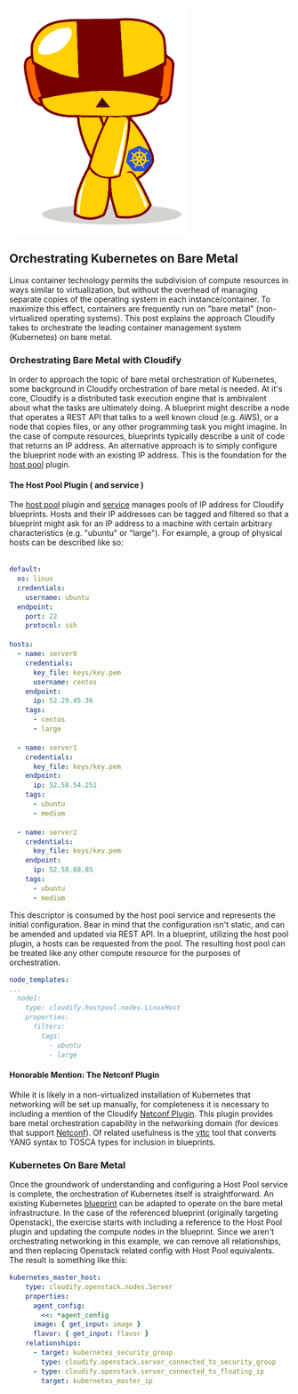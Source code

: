 <img src="https://github.com/dfilppi/posts/blob/master/images/kub-bare/bare.png" width="320px" align="center"/>

## Orchestrating Kubernetes on Bare Metal

Linux container technology permits the subdivision of compute resources in ways similar to virtualization, but without the overhead of managing separate copies of the operating system in each instance/container.  To maximize this effect, containers are frequently run on "bare metal" (non-virtualized operating systems).  This post explains the approach Cloudify takes to orchestrate the leading container management system (Kubernetes) on bare metal.

### Orchestrating Bare Metal with Cloudify

In order to approach the topic of bare metal orchestration of Kubernetes, some background in Cloudify orchestration of bare metal is needed.  At it's core, Cloudify is a distributed task execution engine that is ambivalent about what the tasks are ultimately doing.  A blueprint might describe a node that operates a REST API that talks to a well known cloud (e.g. AWS), or a node that copies files, or any other programming task you might imagine.  In the case of compute resources, blueprints typically describe a unit of code that returns an IP address.  An alternative approach is to simply configure the blueprint node with an existing IP address.  This is the foundation for the [host pool](https://github.com/cloudify-cosmo/cloudify-host-pool-plugin) plugin.

#### The Host Pool Plugin ( and service )

The [host pool](https://github.com/cloudify-cosmo/cloudify-host-pool-plugin) plugin and [service](https://github.com/cloudify-cosmo/cloudify-host-pool-service) manages pools of IP address for Cloudify blueprints.  Hosts and their IP addresses can be tagged and filtered so that a blueprint might ask for an IP address to a machine with certain arbitrary characteristics (e.g. "ubuntu" or "large").  For example, a group of physical hosts can be described like so:

```yaml

default:
  os: linux
  credentials:
    username: ubuntu
  endpoint:
    port: 22
    protocol: ssh

hosts:
  - name: server0
    credentials:
      key_file: keys/key.pem
      username: centos
    endpoint:
      ip: 52.29.45.36
    tags:
      - centos
      - large
    
  - name: server1
    credentials:
      key_file: keys/key.pem
    endpoint:
      ip: 52.58.54.251
    tags:
      - ubuntu
      - medium

  - name: server2
    credentials:
      key_file: keys/key.pem
    endpoint:
      ip: 52.58.68.85
    tags:
      - ubuntu
      - medium
```

This descriptor is consumed by the host pool service and represents the initial configuration.  Bear in mind that the configuration isn't static, and can be amended and updated via REST API.  In a blueprint, utilizing the host pool plugin, a hosts can be requested from the pool.  The resulting host pool can be treated like any other compute resource for the purposes of orchestration.

```yaml
node_templates:
...
  node1:
    type: cloudify.hostpool.nodes.LinuxHost
    properties:
      filters:
        tags:
          - ubuntu
          - large
```

#### Honorable Mention: The Netconf Plugin

While it is likely in a non-virtualized installation of Kubernetes that networking will be set up manually, for completeness it is necessary to including a mention of the Cloudify [Netconf Plugin](https://github.com/cloudify-cosmo/cloudify-netconf-plugin).  This plugin provides bare metal orchestration capability in the networking domain (for devices that support [Netconf](https://tools.ietf.org/html/rfc6241)).  Of related usefulness is the [yttc](https://github.com/cloudify-cosmo/yttc) tool that converts YANG syntax to TOSCA types for inclusion in blueprints.

### Kubernetes On Bare Metal

Once the groundwork of understanding and configuring a Host Pool service is complete, the orchestration of Kubernetes itself is straightforward.  An existing Kubernetes [blueprint](https://github.com/cloudify-examples/simple-kubernetes-blueprint/blob/master/openstack-blueprint.yaml) can be adapted to operate on the bare metal infrastructure.  In the case of the referenced blueprint (originally targeting Openstack), the exercise starts with including a reference to the Host Pool plugin and updating the compute nodes in the blueprint.  Since we aren't orchestrating networking in this example, we can remove all relationships, and then replacing Openstack related config with Host Pool equivalents.  The result is something like this:

```yaml
kubernetes_master_host:
    type: cloudify.openstack.nodes.Server
    properties:
      agent_config:
        <<: *agent_config
      image: { get_input: image }
      flavor: { get_input: flavor }
    relationships:
      - target: kubernetes_security_group
        type: cloudify.openstack.server_connected_to_security_group
      - type: cloudify.openstack.server_connected_to_floating_ip
        target: kubernetes_master_ip
```
